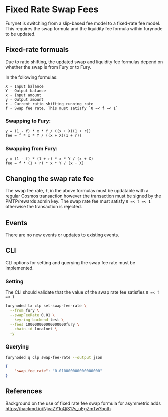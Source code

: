 # Fixed Rate Swap Fees

Furynet is switching from a slip-based fee model to a fixed-rate fee model. This requires
the swap formula and the liquidity fee formula within furynode to be updated.

## Fixed-rate formuals

Due to ratio shifting, the updated swap and liquidity fee formulas depend on whether the swap is
from Fury or to Fury.

In the following formulas:

```
X - Input balance
Y - Output balance
x - Input amount
y - Output amount
r - Current ratio shifting running rate
f - Swap fee rate. This must satisfy `0 =< f =< 1`
```

### Swapping to Fury:

```
y = (1 - f) * x * Y / ((x + X)(1 + r))
fee = f * x * Y / ((x + X)(1 + r))
```

### Swapping from Fury:

```
y = (1 - f) * (1 + r) * x * Y / (x + X)
fee = f * (1 + r) * x * Y / (x + X)
```

## Changing the swap rate fee

The swap fee rate, `f`, in the above formulas must be updatable with a regular Cosmos transaction
however the transaction must be signed by the PMTP/rewards admin key. The swap rate fee must
satisfy `0 =< f =< 1` otherwise the transaction is rejected.

## Events

There are no new events or updates to existing events.

## CLI

CLI options for setting and querying the swap fee rate must be implemented.

### Setting

The CLI should validate that the value of the swap rate fee satisfies `0 =< f =< 1`

```bash
furynoded tx clp set-swap-fee-rate \
  --from fury \
  --swapFeeRate 0.01 \
  --keyring-backend test \
  --fees 100000000000000000fury \
  --chain-id localnet \
  -y
```

### Querying

```bash
furynoded q clp swap-fee-rate --output json
```

```json
{
	"swap_fee_rate": "0.010000000000000000"
}
```
## References

Background on the use of fixed rate fee swap formula for asymmetric adds https://hackmd.io/NjvaZY1qQiS17s_uEgZmTw?both